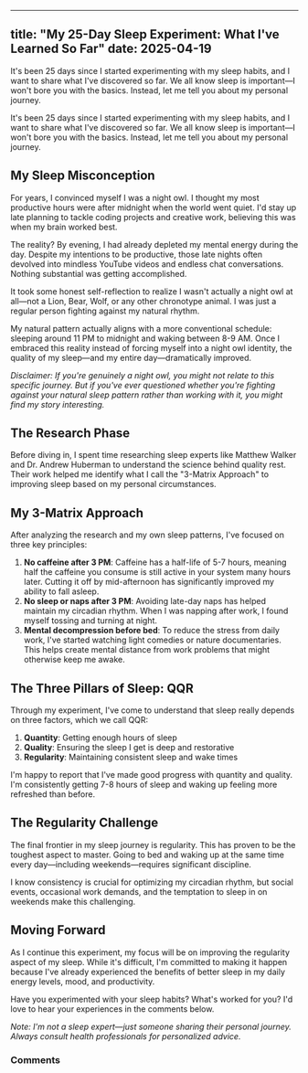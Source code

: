 
---
title: "My 25-Day Sleep Experiment: What I've Learned So Far"
date: 2025-04-19
---

It's been 25 days since I started experimenting with my sleep habits, and I want to share what I've discovered so far. We all know sleep is important—I won't bore you with the basics. Instead, let me tell you about my personal journey.

It's been 25 days since I started experimenting with my sleep habits, and I want to share what I've discovered so far. We all know sleep is important—I won't bore you with the basics. Instead, let me tell you about my personal journey.

## My Sleep Misconception

For years, I convinced myself I was a night owl. I thought my most productive hours were after midnight when the world went quiet. I'd stay up late planning to tackle coding projects and creative work, believing this was when my brain worked best.

The reality? By evening, I had already depleted my mental energy during the day. Despite my intentions to be productive, those late nights often devolved into mindless YouTube videos and endless chat conversations. Nothing substantial was getting accomplished.

It took some honest self-reflection to realize I wasn't actually a night owl at all—not a Lion, Bear, Wolf, or any other chronotype animal. I was just a regular person fighting against my natural rhythm.

My natural pattern actually aligns with a more conventional schedule: sleeping around 11 PM to midnight and waking between 8-9 AM. Once I embraced this reality instead of forcing myself into a night owl identity, the quality of my sleep—and my entire day—dramatically improved.

*Disclaimer: If you're genuinely a night owl, you might not relate to this specific journey. But if you've ever questioned whether you're fighting against your natural sleep pattern rather than working with it, you might find my story interesting.*

## The Research Phase

Before diving in, I spent time researching sleep experts like Matthew Walker and Dr. Andrew Huberman to understand the science behind quality rest. Their work helped me identify what I call the "3-Matrix Approach" to improving sleep based on my personal circumstances.

## My 3-Matrix Approach

After analyzing the research and my own sleep patterns, I've focused on three key principles:

1. **No caffeine after 3 PM**: Caffeine has a half-life of 5-7 hours, meaning half the caffeine you consume is still active in your system many hours later. Cutting it off by mid-afternoon has significantly improved my ability to fall asleep.
2. **No sleep or naps after 3 PM**: Avoiding late-day naps has helped maintain my circadian rhythm. When I was napping after work, I found myself tossing and turning at night.
3. **Mental decompression before bed**: To reduce the stress from daily work, I've started watching light comedies or nature documentaries. This helps create mental distance from work problems that might otherwise keep me awake.

## The Three Pillars of Sleep: QQR

Through my experiment, I've come to understand that sleep really depends on three factors, which we call QQR:

1. **Quantity**: Getting enough hours of sleep
2. **Quality**: Ensuring the sleep I get is deep and restorative
3. **Regularity**: Maintaining consistent sleep and wake times

I'm happy to report that I've made good progress with quantity and quality. I'm consistently getting 7-8 hours of sleep and waking up feeling more refreshed than before.

## The Regularity Challenge

The final frontier in my sleep journey is regularity. This has proven to be the toughest aspect to master. Going to bed and waking up at the same time every day—including weekends—requires significant discipline.

I know consistency is crucial for optimizing my circadian rhythm, but social events, occasional work demands, and the temptation to sleep in on weekends make this challenging.

## Moving Forward

As I continue this experiment, my focus will be on improving the regularity aspect of my sleep. While it's difficult, I'm committed to making it happen because I've already experienced the benefits of better sleep in my daily energy levels, mood, and productivity.

Have you experimented with your sleep habits? What's worked for you? I'd love to hear your experiences in the comments below.

*Note: I'm not a sleep expert—just someone sharing their personal journey. Always consult health professionals for personalized advice.*

<h3>Comments</h3>
<script src="https://utteranc.es/client.js"
        repo="Dhrubaraj-Roy/skills-github-pages"
        issue-term="pathname"
        theme="github-dark"
        crossorigin="anonymous"
        async>
</script>
